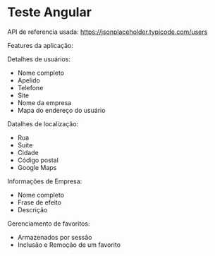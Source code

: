 # Teste Angular

API de referencia usada: https://jsonplaceholder.typicode.com/users

Features da aplicação:

Detalhes de usuários:
  * Nome completo
  * Apelido
  * Telefone
  * Site
  * Nome da empresa
  * Mapa do endereço do usuário

Datalhes de localização:
  * Rua
  * Suite
  * Cidade
  * Código postal
  * Google Maps 

Informações de Empresa:
  * Nome completo
  * Frase de efeito
  * Descrição

Gerenciamento de favoritos:
  * Armazenados por sessão
  * Inclusão e Remoção de um favorito
